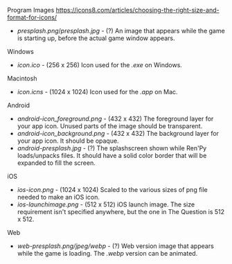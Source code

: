 Program Images
https://icons8.com/articles/choosing-the-right-size-and-format-for-icons/

- *presplash.png*/*presplash.jpg* - (?) An image that appears while the game is starting up, before the actual game window appears.

Windows
- *icon.ico* - (256 x 256) Icon used for the *.exe* on Windows.

Macintosh
- *icon.icns* - (1024 x 1024) Icon used for the *.app* on Mac.

Android
- *android-icon_foreground.png* - (432 x 432) The foreground layer for your app icon. Unused parts of the image should be transparent.
- *android-icon_background.png* - (432 x 432) The background layer for your app icon. It should be opaque.
- *android-presplash.jpg* - (?) The splashscreen shown while Ren'Py loads/unpacks files. It should have a solid color border that will be expanded to fill the screen.

iOS
- *ios-icon.png* - (1024 x 1024) Scaled to the various sizes of png file needed to make an iOS icon.
- *ios-launchimage.png* - (512 x 512) iOS launch image. The size requirement isn't specified anywhere, but the one in The Question is 512 x 512.

Web
- *web-presplash.png/jpeg/webp* - (?) Web version image that appears while the game is loading. The *.webp* version can be animated.
